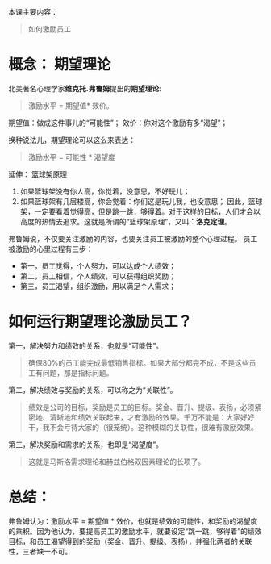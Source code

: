 本课主要内容：
> 如何激励员工

# 概念： 期望理论

北美著名心理学家**维克托.弗鲁姆**提出的**期望理论**:
> 激励水平 = 期望值* 效价。

期望值：做成这件事儿的“可能性”；
效价：你对这个激励有多“渴望”；

换种说法儿，期望理论可以这么来表达：
> 激励水平 = 可能性 * 渴望度

延伸： 篮球架原理

1. 如果篮球架没有你人高，你觉着，没意思，不好玩儿；
2. 如果篮球架有几层楼高，你会觉着：你们这是玩儿我，也没意思；
因此，篮球架，一定要看着觉得高，但是跳一跳，够得着。对于这样的目标，人们才会以高度的热情去追求。这就是所谓的“篮球架原理”，又叫：**洛克定理**。

弗鲁姆说，不仅要关注激励的内容，也要关注员工被激励的整个心理过程。
员工被激励的心里过程有三步：
* 第一，员工觉得，个人努力，可以达成个人绩效；
* 第二，员工相信，个人绩效，可以获得组织奖励；
* 第三，员工渴望，组织激励，用以满足个人需求；

# 如何运行**期望理论**激励员工？

第一，解决努力和绩效的关系，也就是“可能性”。

>确保80%的员工能完成最低销售指标。如果大部分都完不成，不是这些员工有问题，那是指标问题。

第二，解决绩效与奖励的关系，可以称之为“关联性”。

> 绩效是公司的目标，奖励是员工的目标。奖金、晋升、提级、表扬，必须紧密地、清晰地和绩效关联起来，才有激励的效果。千万不能是：大家好好干，我不会亏待大家的（很笼统）。这种模糊的关联性，很难有激励效果。

第三，解决奖励和需求的关系，也即是“渴望度”。

> 这就是马斯洛需求理论和赫兹伯格双因素理论的长项了。

# 总结：

弗鲁姆认为：激励水平 = 期望值 * 效价，也就是绩效的可能性，和奖励的渴望度的乘积。因为他认为，要提高员工的激励水平，就要设定“跳一跳，够得着”的绩效目标，和员工渴望得到的奖励（奖金、晋升、提级、表扬），并强化两者的关联性，三者缺一不可。



